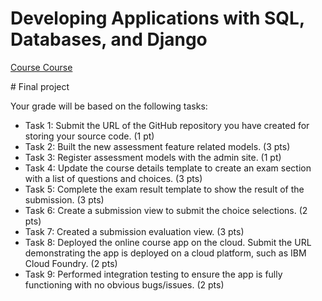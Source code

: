 # Developing Applications with SQL, Databases, and Django

[Course Course](https://www.coursera.org/learn/developing-applications-with-sql-databases-and-django?specialization=ibm-full-stack-cloud-developer)


# Final project

Your grade will be based on the following tasks: 

- Task 1: Submit the URL of the GitHub repository you have created for storing your source code. (1 pt) 
- Task 2: Built the new assessment feature related models. (3 pts)
- Task 3: Register assessment models with the admin site.  (1 pt)
- Task 4: Update the course details template to create an exam section with a list of questions and choices.  (3 pts)
- Task 5: Complete the exam result template to show the result of the submission. (3 pts)
- Task 6: Create a submission view to submit the choice selections. (2 pts) 
- Task 7: Created a submission evaluation view. (3 pts)
- Task 8: Deployed the online course app on the cloud. Submit the URL demonstrating the app is deployed on a cloud platform, such as IBM Cloud Foundry. (2 pts)
- Task 9: Performed integration testing to ensure the app is fully functioning with no obvious bugs/issues. (2 pts)

